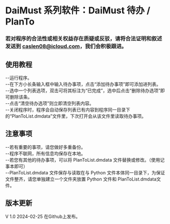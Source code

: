 # DaiMust 系列软件：DaiMust 待办 / PlanTo

### 若对程序的合法性或相关权益存在质疑或反驳，请将合法证明和叙述发送到 caslen08@icloud.com，我们会积极跟进。  

## 使用教程
--运行程序。  
--在下方小长条输入框中输入待办事项，点击“添加待办事项”即可添加进列表。  
--选中一个列表选项，双击可将其标注为“已完成”，选中后点击“删除待办选项”即可删除该条。  
--点击“清空待办选项”则立即清空列表内容。  
--关闭程序时，程序会自动保存列表已有内容到程序同一目录下的“PlanToList.dmdata”文件里，下次打开会从该文件里读取待办事项。  

## 注意事项
--若有重要的事项，请您做好多重备份。  
--程序不联网，所有信息均保存在本地。  
--若您有其他的待办事项，可以将 PlanToList.dmdata 文件替换或修改。（使用记事本即可）  
--PlanToList.dmdata 文件保存与读取在与 Python 文件本体同一目录下，为保证文件整齐，请您单独建立一个文件夹放置 Python 文件和 PlanToList.dmdata文件。  


## 版本更新
V 1.0 2024-02-25 在Github上发布。  
